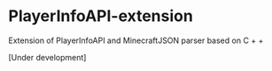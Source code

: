 # PlayerInfoAPI-extension
Extension of PlayerInfoAPI and MinecraftJSON parser based on C + +

[Under development]